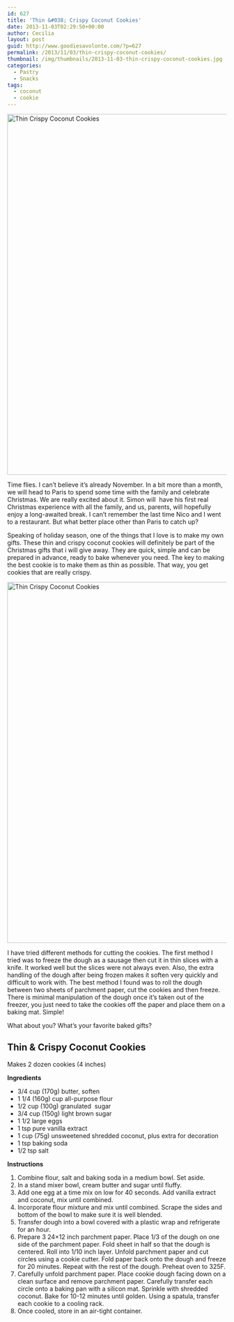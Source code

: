 ```yaml
---
id: 627
title: 'Thin &#038; Crispy Coconut Cookies'
date: 2013-11-03T02:29:50+00:00
author: Cecilia
layout: post
guid: http://www.goodiesavolonte.com/?p=627
permalink: /2013/11/03/thin-crispy-coconut-cookies/
thumbnail: /img/thumbnails/2013-11-03-thin-crispy-coconut-cookies.jpg
categories:
  - Pastry
  - Snacks
tags:
  - coconut
  - cookie
---
```

<input class="jpibfi" type="hidden" />

[<img class="alignnone size-full wp-image-631" alt="Thin Crispy Coconut Cookies" src="http://www.goodiesavolonte.com/wp-content/uploads/2013/11/thin-crispy-coconut-cookies-02.jpg" width="552" height="828" />](http://www.goodiesavolonte.com/wp-content/uploads/2013/11/thin-crispy-coconut-cookies-02.jpg)

Time flies. I can&#8217;t believe it&#8217;s already November. In a bit more than a month, we will head to Paris to spend some time with the family and celebrate Christmas. We are really excited about it. Simon will  have his first real Christmas experience with all the family, and us, parents, will hopefully enjoy a long-awaited break. I can&#8217;t remember the last time Nico and I went to a restaurant. But what better place other than Paris to catch up?

<!--more-->

Speaking of holiday season, one of the things that I love is to make my own gifts. These thin and crispy coconut cookies will definitely be part of the Christmas gifts that i will give away. They are quick, simple and can be prepared in advance, ready to bake whenever you need. The key to making the best cookie is to make them as thin as possible. That way, you get cookies that are really crispy.

[<img class="alignnone size-full wp-image-630" alt="Thin Crispy Coconut Cookies" src="http://www.goodiesavolonte.com/wp-content/uploads/2013/11/thin-crispy-coconut-cookies-01.jpg" width="552" height="828" />](http://www.goodiesavolonte.com/wp-content/uploads/2013/11/thin-crispy-coconut-cookies-01.jpg)

I have tried different methods for cutting the cookies. The first method I tried was to freeze the dough as a sausage then cut it in thin slices with a knife. It worked well but the slices were not always even. Also, the extra handling of the dough after being frozen makes it soften very quickly and difficult to work with. The best method I found was to roll the dough between two sheets of parchment paper, cut the cookies and then freeze. There is minimal manipulation of the dough once it&#8217;s taken out of the freezer, you just need to take the cookies off the paper and place them on a baking mat. Simple!

What about you? What&#8217;s your favorite baked gifts?

<div class="recipe-box">
  <h2 class="recipe-title">
    Thin & Crispy Coconut Cookies
  </h2>
  
  <p>
    Makes 2 dozen cookies (4 inches)
  </p>
  
  <p>
    <strong>Ingredients</strong>
  </p>
  
  <ul>
    <li>
      3/4 cup (170g) butter, soften
    </li>
    <li>
      1 1/4 (160g) cup all-purpose flour
    </li>
    <li>
      1/2 cup (100g) granulated  sugar
    </li>
    <li>
      3/4 cup (150g) light brown sugar
    </li>
    <li>
      1 1/2 large eggs
    </li>
    <li>
      1 tsp pure vanilla extract
    </li>
    <li>
      1 cup (75g) unsweetened shredded coconut, plus extra for decoration
    </li>
    <li>
      1 tsp baking soda
    </li>
    <li>
      1/2 tsp salt
    </li>
  </ul>
  
  <p>
    <strong>Instructions</strong>
  </p>
  
  <ol>
    <li>
      Combine flour, salt and baking soda in a medium bowl. Set aside.
    </li>
    <li>
      In a stand mixer bowl, cream butter and sugar until fluffy.
    </li>
    <li>
      Add one egg at a time mix on low for 40 seconds. Add vanilla extract and coconut, mix until combined.
    </li>
    <li>
      Incorporate flour mixture and mix until combined. Scrape the sides and bottom of the bowl to make sure it is well blended.
    </li>
    <li>
      Transfer dough into a bowl covered with a plastic wrap and refrigerate for an hour.
    </li>
    <li>
      Prepare 3 24&#215;12 inch parchment paper. Place 1/3 of the dough on one side of the parchment paper. Fold sheet in half so that the dough is centered. Roll into 1/10 inch layer. Unfold parchment paper and cut circles using a cookie cutter. Fold paper back onto the dough and freeze for 20 minutes. Repeat with the rest of the dough. Preheat oven to 325F.
    </li>
    <li>
      Carefully unfold parchment paper. Place cookie dough facing down on a clean surface and remove parchment paper. Carefully transfer each circle onto a baking pan with a silicon mat. Sprinkle with shredded coconut. Bake for 10-12 minutes until golden. Using a spatula, transfer each cookie to a cooling rack.
    </li>
    <li>
      Once cooled, store in an air-tight container.
    </li>
  </ol>
</div>